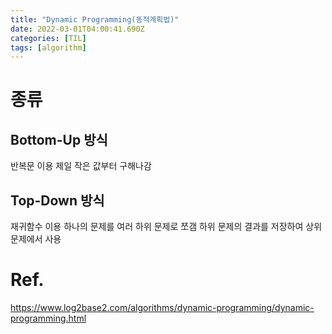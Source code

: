 ```yaml
---
title: "Dynamic Programming(동적계획법)"
date: 2022-03-01T04:00:41.690Z
categories: [TIL]
tags: [algorithm]
---
```


# 종류
## Bottom-Up 방식
반복문 이용
제일 작은 값부터 구해나감

## Top-Down 방식
재귀함수 이용
하나의 문제를 여러 하위 문제로 쪼갬
하위 문제의 결과를 저장하여 상위문제에서 사용

# Ref.
<https://www.log2base2.com/algorithms/dynamic-programming/dynamic-programming.html>